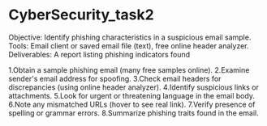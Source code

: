 # CyberSecurity_task2
Objective: Identify phishing characteristics in a suspicious email sample.
Tools: Email client or saved email file (text), free online header analyzer.
Deliverables: A report listing phishing indicators found

1.Obtain a sample phishing email (many free samples online).
2.Examine sender's email address for spoofing.
3.Check email headers for discrepancies (using online header analyzer).
4.Identify suspicious links or attachments.
5.Look for urgent or threatening language in the email body.
6.Note any mismatched URLs (hover to see real link).
7.Verify presence of spelling or grammar errors.
8.Summarize phishing traits found in the email.
